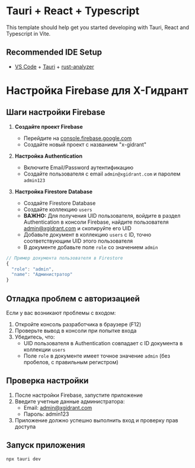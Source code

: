 # Tauri + React + Typescript

This template should help get you started developing with Tauri, React and Typescript in Vite.

## Recommended IDE Setup

- [VS Code](https://code.visualstudio.com/) + [Tauri](https://marketplace.visualstudio.com/items?itemName=tauri-apps.tauri-vscode) + [rust-analyzer](https://marketplace.visualstudio.com/items?itemName=rust-lang.rust-analyzer)

# Настройка Firebase для X-Гидрант

## Шаги настройки Firebase

1. **Создайте проект Firebase**
   - Перейдите на [console.firebase.google.com](https://console.firebase.google.com)
   - Создайте новый проект с названием "x-gidrant"

2. **Настройка Authentication**
   - Включите Email/Password аутентификацию
   - Создайте пользователя с email `admin@xgidrant.com` и паролем `admin123`

3. **Настройка Firestore Database**
   - Создайте Firestore Database
   - Создайте коллекцию `users`
   - **ВАЖНО:** Для получения UID пользователя, войдите в раздел Authentication в консоли Firebase, найдите пользователя admin@xgidrant.com и скопируйте его UID
   - Добавьте документ в коллекцию `users` с ID, точно соответствующим UID этого пользователя
   - В документе добавьте поле `role` со значением `admin`

```js
// Пример документа пользователя в Firestore
{
  "role": "admin",
  "name": "Администратор"
}
```

## Отладка проблем с авторизацией

Если у вас возникают проблемы с входом:

1. Откройте консоль разработчика в браузере (F12)
2. Проверьте вывод в консоли при попытке входа
3. Убедитесь, что:
   - UID пользователя в Authentication совпадает с ID документа в коллекции `users`
   - Поле `role` в документе имеет точное значение `admin` (без пробелов, с правильным регистром)

## Проверка настройки

1. После настройки Firebase, запустите приложение
2. Введите учетные данные администратора:
   - Email: admin@xgidrant.com
   - Пароль: admin123
3. Приложение должно успешно выполнить вход и проверку прав доступа

## Запуск приложения

```
npx tauri dev
```
